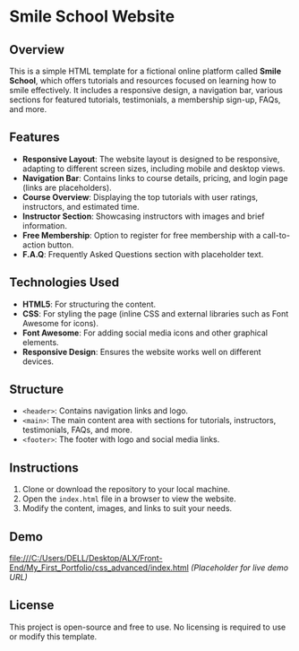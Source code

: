# Smile School Website

## Overview

This is a simple HTML template for a fictional online platform called **Smile School**, which offers tutorials and resources focused on learning how to smile effectively. It includes a responsive design, a navigation bar, various sections for featured tutorials, testimonials, a membership sign-up, FAQs, and more.

## Features

- **Responsive Layout**: The website layout is designed to be responsive, adapting to different screen sizes, including mobile and desktop views.
- **Navigation Bar**: Contains links to course details, pricing, and login page (links are placeholders).
- **Course Overview**: Displaying the top tutorials with user ratings, instructors, and estimated time.
- **Instructor Section**: Showcasing instructors with images and brief information.
- **Free Membership**: Option to register for free membership with a call-to-action button.
- **F.A.Q**: Frequently Asked Questions section with placeholder text.

## Technologies Used

- **HTML5**: For structuring the content.
- **CSS**: For styling the page (inline CSS and external libraries such as Font Awesome for icons).
- **Font Awesome**: For adding social media icons and other graphical elements.
- **Responsive Design**: Ensures the website works well on different devices.

## Structure

- `<header>`: Contains navigation links and logo.
- `<main>`: The main content area with sections for tutorials, instructors, testimonials, FAQs, and more.
- `<footer>`: The footer with logo and social media links.

## Instructions

1. Clone or download the repository to your local machine.
2. Open the `index.html` file in a browser to view the website.
3. Modify the content, images, and links to suit your needs.

## Demo

[file:///C:/Users/DELL/Desktop/ALX/Front-End/My_First_Portfolio/css_advanced/index.html](#) _(Placeholder for live demo URL)_

## License

This project is open-source and free to use. No licensing is required to use or modify this template.
